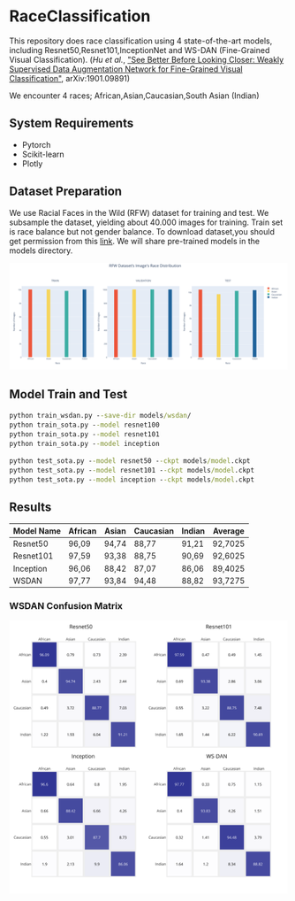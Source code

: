 # RaceClassification
This repository does race classification using 4 state-of-the-art models, including Resnet50,Resnet101,InceptionNet and WS-DAN (Fine-Grained Visual Classification). (_Hu et al._, ["See Better Before Looking Closer: Weakly Supervised Data Augmentation Network for Fine-Grained Visual Classification"](https://arxiv.org/abs/1901.09891v2), arXiv:1901.09891)

We encounter 4 races; African,Asian,Caucasian,South Asian (Indian)

## System Requirements

* Pytorch
* Scikit-learn
* Plotly

## Dataset Preparation

We use Racial Faces in the Wild (RFW) dataset for training and test. We subsample the dataset, yielding about 40.000 images for training. Train set is race balance but not gender balance. To download dataset,you should get permission from this [link](http://whdeng.cn/RFW/index.html).
We will share pre-trained models in the models directory.

![Sampled Dataset Statistics](source/all_data.png)


## Model Train and Test

```cmd
python train_wsdan.py --save-dir models/wsdan/  
python train_sota.py --model resnet100
python train_sota.py --model resnet101
python train_sota.py --model inception
```

```cmd
python test_sota.py --model resnet50 --ckpt models/model.ckpt
python test_sota.py --model resnet101 --ckpt models/model.ckpt
python test_sota.py --model inception --ckpt models/model.ckpt
```
## Results

| Model Name | African | Asian | Caucasian | Indian | Average |
|------------|---------|-------|-----------|--------|---------|
| Resnet50   | 96,09   | 94,74 | 88,77     | 91,21  | 92,7025 |
| Resnet101  | 97,59   | 93,38 | 88,75     | 90,69  | 92,6025 |
| Inception  | 96,06   | 88,42 | 87,07     | 86,06  | 89,4025 |
| WSDAN      | 97,77   | 93,84 | 94,48     | 88,82  | 93,7275 |

### WSDAN Confusion Matrix

![Classifiers Confusion Matrices](source/classifiers_cf.png)